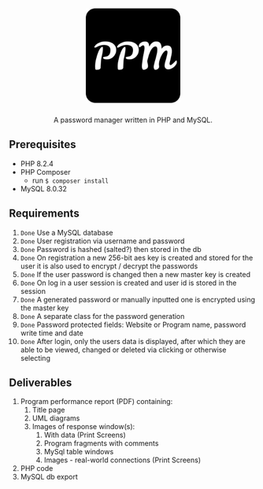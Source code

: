 <h1 align="center">
  <img alt="PPM" src="media/android-chrome-192x192.png">
</h1>
<p align="center">
    A password manager written in PHP and MySQL.
</p>

## Prerequisites

- PHP 8.2.4
- PHP Composer
    - run `$ composer install`
- MySQL 8.0.32

## Requirements

1) `Done` Use a MySQL database
2) `Done` User registration via username and password
3) `Done` Password is hashed (salted?) then stored in the db
4) `Done` On registration a new 256-bit aes key is created and stored for the user it is also used
   to encrypt / decrypt the passwords
5) `Done` If the user password is changed then a new master key is created
6) `Done` On log in a user session is created and user id is stored in the
   session
7) `Done` A generated password or manually inputted one is encrypted using the master key
8) `Done` A separate class for the password generation
9) `Done` Password protected fields: Website or Program name, password write time and date
10) `Done` After login, only the users data is displayed, after which they are able to be viewed,
    changed or deleted via clicking or otherwise selecting

## Deliverables

1) Program performance report (PDF) containing: 
   1) Title page 
   2) UML diagrams 
   3) Images of response window(s): 
      1) With data (Print Screens) 
      2) Program fragments with comments 
      3) MySql table windows 
      4) Images - real-world connections (Print Screens)
2) PHP code
3) MySQL db export
